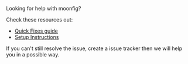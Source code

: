 Looking for help with moonfig?

Check these resources out:

* [Quick Fixes guide](https://docs.mastercomfig.com/page/next_steps/quick_fixes/)
* [Setup Instructions](https://docs.mastercomfig.com/page/setup/clean_up/)

If you can't still resolve the issue, create a issue tracker then we will help you in a possible way.